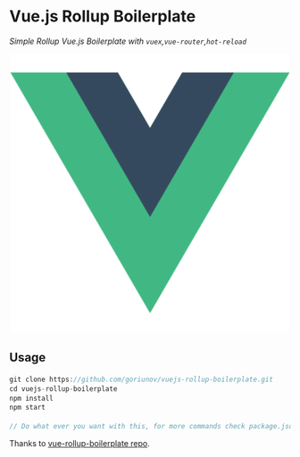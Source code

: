 # Vue.js Rollup Boilerplate
*Simple Rollup Vue.js Boilerplate with `vuex`,`vue-router`,`hot-reload`*

<p align="center">
 <img src="https://raw.githubusercontent.com/goriunov/vuejs-rollup-boilerplate/master/dist/assets/vue.png" width="500">
</p>

## Usage

```js
git clone https://github.com/goriunov/vuejs-rollup-boilerplate.git
cd vuejs-rollup-boilerplate
npm install
npm start

// Do what ever you want with this, for more commands check package.json
```

Thanks to [vue-rollup-boilerplate repo](https://github.com/dangvanthanh/vue-rollup-boilerplate).
